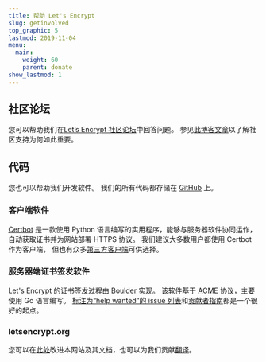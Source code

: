 ```yaml
---
title: 帮助 Let's Encrypt
slug: getinvolved
top_graphic: 5
lastmod: 2019-11-04
menu:
  main:
    weight: 60
    parent: donate
show_lastmod: 1
---
```



## 社区论坛

您可以帮助我们在[Let’s Encrypt 社区论坛](https://community.letsencrypt.org/)中回答问题。 参见[此博客文章](/2015/08/13/lets-encrypt-community-support.html)以了解社区支持为何如此重要。

## 代码

您也可以帮助我们开发软件。 我们的所有代码都存储在 [GitHub](https://github.com/letsencrypt/) 上。

### 客户端软件

[Certbot](https://github.com/certbot/certbot) 是一款使用 Python 语言编写的实用程序，能够与服务器软件协同运作，自动获取证书并为网站部署 HTTPS 协议。 我们建议大多数用户都使用 Certbot 作为客户端， 但也有众多[第三方客户端](/docs/client-options)可供选择。

### 服务器端证书签发软件

Let's Encrypt 的证书签发过程由 [Boulder](https://github.com/letsencrypt/boulder) 实现。 该软件基于 [ACME](https://tools.ietf.org/html/rfc8555) 协议，主要使用 Go 语言编写。 [标注为“help wanted”的 issue 列表](https://github.com/letsencrypt/boulder/labels/help%20wanted)和[贡献者指南](https://github.com/letsencrypt/boulder/blob/master/CONTRIBUTING.md)都是一个很好的起点。

### letsencrypt.org

您可以在[此处](https://github.com/letsencrypt/website)改进本网站及其文档，也可以为我们贡献[翻译](https://crowdin.com/project/lets-encrypt-website)。
